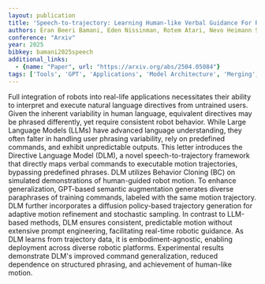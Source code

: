 ```yaml
---
layout: publication
title: 'Speech-to-trajectory: Learning Human-like Verbal Guidance For Robot Motion'
authors: Eran Beeri Bamani, Eden Nissinman, Rotem Atari, Nevo Heimann Saadon, Avishai Sintov
conference: "Arxiv"
year: 2025
bibkey: bamani2025speech
additional_links:
  - {name: "Paper", url: "https://arxiv.org/abs/2504.05084"}
tags: ['Tools', 'GPT', 'Applications', 'Model Architecture', 'Merging', 'Training Techniques', 'Prompting']
---
```

Full integration of robots into real-life applications necessitates their
ability to interpret and execute natural language directives from untrained
users. Given the inherent variability in human language, equivalent directives
may be phrased differently, yet require consistent robot behavior. While Large
Language Models (LLMs) have advanced language understanding, they often falter
in handling user phrasing variability, rely on predefined commands, and exhibit
unpredictable outputs. This letter introduces the Directive Language Model
(DLM), a novel speech-to-trajectory framework that directly maps verbal
commands to executable motion trajectories, bypassing predefined phrases. DLM
utilizes Behavior Cloning (BC) on simulated demonstrations of human-guided
robot motion. To enhance generalization, GPT-based semantic augmentation
generates diverse paraphrases of training commands, labeled with the same
motion trajectory. DLM further incorporates a diffusion policy-based trajectory
generation for adaptive motion refinement and stochastic sampling. In contrast
to LLM-based methods, DLM ensures consistent, predictable motion without
extensive prompt engineering, facilitating real-time robotic guidance. As DLM
learns from trajectory data, it is embodiment-agnostic, enabling deployment
across diverse robotic platforms. Experimental results demonstrate DLM's
improved command generalization, reduced dependence on structured phrasing, and
achievement of human-like motion.
